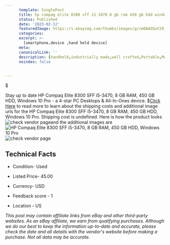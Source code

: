 ```yaml
---
      template: SinglePost
      title: hp compaq elite 8300 sff i5 3470 8 gb ram 450 gb hdd windows 10 pro
      status: Published
      date: '2023-02-12'
      featuredImage: https://i.ebayimg.com/thumbs/images/g/cm0AAOSwY29jtPCh/s-l225.jpg
      categories: 
      excerpt: >-
        [smartphone,device ,hand held device]
      meta:
      canonicalLink: ''
      description: [handheld,industrially made,well crafted,Portable,Mobile,Compact,Convenient,Lightweight,Maneuverable,Man-portable,Miniature,Carriable,Hand-held,Light,Holdable,Transportable,Mobile device,Pocket-sized,On-the-go,Wireless,Cordless,Compact size,Convenient size, smartphone,device ,hand held device]
      noindex: false
      
        
---
```

$

Stay up to date HP Compaq Elite 8300 SFF i5-3470, 8 GB RAM, 	450 GB HDD, Windows 10 Pro - a 4-star PC Desktops & All-In-Ones device.
$[Click Here](https://www.ebay.com/itm/225281732476?hash=item3473d66f7c%3Ag%3Acm0AAOSwY29jtPCh&mkevt=1&mkcid=1&mkrid=711-53200-19255-0&campid=%253CePNCampaignId%253E&customid=%253CreferenceId%253E&toolid=10049) to read more to learn about the shipping costs and additional image urls for the HP Compaq Elite 8300 SFF i5-3470, 8 GB RAM, 	450 GB HDD, Windows 10 Pro. Shipping cost is undefined. Here is how the product looks ![check vendor page](https://i.ebayimg.com/thumbs/images/g/cm0AAOSwY29jtPCh/s-l225.jpg)and the additional images are![HP Compaq Elite 8300 SFF i5-3470, 8 GB RAM, 	450 GB HDD, Windows 10 Pro](https://i.ebayimg.com/images/g/cm0AAOSwY29jtPCh/s-l500.jpg)![check vendor page](https://origin-galleryplus.ebayimg.com/ws/web/225281732476_2_0_1/225x225.jpg,https://origin-galleryplus.ebayimg.com/ws/web/225281732476_3_0_1/225x225.jpg)



 ## Technical Facts 



     
      

 - Condition- Used 


      

 - Listed Price- 45.00 


      

 - Currency- USD 


      

 - Feedback score - 1 


      

 - Location - US 


      
      

 *_This post may contain affiliate links from eBay and other third-party websites. As an eBay affiliate, we earn from qualifying purchases. Although we do our best to keep the information up-to-date and accurate, please check the date and all details with the vendor's website before making a purchase. Not all data may be accurate._*







